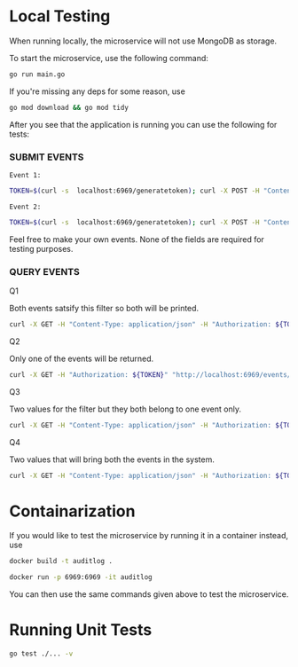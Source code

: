 # Local Testing

When running locally, the microservice will not use MongoDB as storage.

To start the microservice, use the following command:

```bash
go run main.go
```

If you're missing any deps for some reason, use
```bash 
go mod download && go mod tidy
```

After you see that the application is running you can use the following for tests:

### SUBMIT EVENTS

    Event 1:

```bash
TOKEN=$(curl -s  localhost:6969/generatetoken); curl -X POST -H "Content-Type: application/json" -H "Authorization: ${TOKEN}" -d '{ "SourceEventID": "987654", "SourceTimestamp": "2023-06-11T08:30:00Z", "CorrelationID": "a1b2c3d4", "SourceTimezone": "America/Los_Angeles", "SourceServiceName": "audit-service", "SourceServiceLocation": "San Francisco, USA", "SourceIpAddress": "192.168.0.1", "EventTags": { "env": "production", "category": "login" }, "EventDataHash": "1234567890abcdef", "EventDataVersion": "2.0", "EventData": { "username": "john_doe", "status": "success", "login_time": "2023-06-11T08:30:00Z", "ip_address": "192.168.0.100" } }' http://localhost:6969/events/submit;
```


    Event 2:

```bash
TOKEN=$(curl -s  localhost:6969/generatetoken); curl -X POST -H "Content-Type: application/json" -H "Authorization: ${TOKEN}" -d '{ "SourceEventID": "123456", "SourceTimestamp": "2023-06-12T12:00:00Z", "CorrelationID": "x1y2z3", "SourceTimezone": "Europe/London", "SourceServiceName": "audit-service", "SourceServiceLocation": "London, UK", "SourceIpAddress": "192.168.0.10", "EventTags": { "env": "development", "category": "logout" }, "EventDataHash": "abcdef1234567890", "EventDataVersion": "1.0", "EventData": { "username": "jane_doe", "status": "success", "login_time": "2023-06-12T12:00:00Z", "ip_address": "192.168.0.200" } }' http://localhost:6969/events/submit;
```

Feel free to make your own events. None of the fields are required for testing purposes.

### QUERY EVENTS 


Q1
    
Both events satsify this filter so both will be printed.
    
```bash 
curl -X GET -H "Content-Type: application/json" -H "Authorization: ${TOKEN}" "http://localhost:6969/events/query?SourceServiceName=audit-service"
```

Q2

Only one of the events will be returned.
    
```bash
curl -X GET -H "Authorization: ${TOKEN}" "http://localhost:6969/events/query?SourceEventID=987654"
```

Q3

Two values for the filter but they both belong to one event only.
    
```bash
curl -X GET -H "Content-Type: application/json" -H "Authorization: ${TOKEN}" "http://localhost:6969/events/query?SourceIpAddress=192.168.0.1&SourceEventID=987654"
```

Q4

Two values that will bring both the events in the system.

```bash
curl -X GET -H "Content-Type: application/json" -H "Authorization: ${TOKEN}" "http://localhost:6969/events/query?SourceServiceName=audit-service&SourceEventID=123456"
```

# Containarization

If you would like to test the microservice by running it in a container instead, use

```bash 
docker build -t auditlog .
```
```bash
docker run -p 6969:6969 -it auditlog
```

You can then use the same commands given above to test the microservice.


# Running Unit Tests

```bash
go test ./... -v
```
